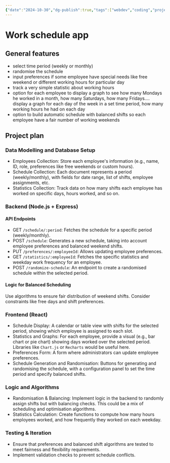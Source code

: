 ```yaml
---
{"date":"2024-10-30","dg-publish":true,"tags":["webdev","coding","project"],"title":"Work schedule app","type":"project","URL":"https://github.com/MorphZG/work_schedule_app.git","permalink":"/02-ideas-and-projects/projects/work-schedule-app/main-readme/","dgPassFrontmatter":true}
---
```



# Work schedule app

## General features

- select time period (weekly or monthly)
- randomise the schedule
- input preferences if some employee have special needs like free weekend or different working hours for particular day
- track a very simple statistic about working hours
- option for each employee to display a graph to see how many Mondays he worked in a month, how many Saturdays, how many Fridays.... display a graph for each day of the week in a set time period, how many working hours he had on each day
- option to build automatic schedule with balanced shifts so each employee have a fair number of working weekends

## Project plan

### Data Modelling and Database Setup

- Employees Collection: Store each employee's information (e.g., name, ID, role, preferences like free weekends or custom hours).
- Schedule Collection: Each document represents a period (weekly/monthly), with fields for date range, list of shifts, employee assignments, etc.
- Statistics Collection: Track data on how many shifts each employee has worked on specific days, hours worked, and so on.

### Backend (Node.js + Express)

#### API Endpoints

  - GET `/schedule/:period`: Fetches the schedule for a specific period (weekly/monthly).
  - POST `/schedule`: Generates a new schedule, taking into account employee preferences and balanced weekend shifts.
  - PUT `/preferences/:employeeId`: Allows updating employee preferences.
  - GET `/statistics/:employeeId`: Fetches the specific statistics and weekday work frequency for an employee.
  - POST `/randomize-schedule`: An endpoint to create a randomised schedule within the selected period.

#### Logic for Balanced Scheduling

Use algorithms to ensure fair distribution of weekend shifts. Consider constraints like free days and shift preferences.

### Frontend (React)

- Schedule Display: A calendar or table view with shifts for the selected period, showing which employee is assigned to each slot.
- Statistics and Graphs: For each employee, provide a visual (e.g., bar chart or pie chart) showing days worked over the selected period. Libraries like `Chart.js` or `Recharts` would be useful here.
- Preferences Form: A form where administrators can update employee preferences.
- Schedule Generation and Randomisation: Buttons for generating and randomising the schedule, with a configuration panel to set the time period and specify balanced shifts.

### Logic and Algorithms

- Randomisation & Balancing: Implement logic in the backend to randomly assign shifts but with balancing checks. This could be a mix of scheduling and optimisation algorithms.
- Statistics Calculation: Create functions to compute how many hours employees worked, and how frequently they worked on each weekday.

### Testing & Iteration

- Ensure that preferences and balanced shift algorithms are tested to meet fairness and flexibility requirements.
- Implement validation checks to prevent schedule conflicts.
